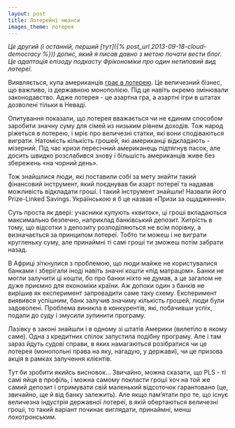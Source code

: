 ```yaml
---
layout: post
title: Лотерейні нюанси
images_theme: лотерея
---
```



*_Це другий (і останній, перший [тут]({% post_url 2013-09-18-cloud-democracy %})) допис, який я писав давно з метою почати вести блог. Це адаптація епізоду подкасту Фрікономіки про один нетиповий вид лотереї._*

Виявляється, купа американців [грає в лотерею](http://www.freakonomics.com/2012/04/26/lottery-loopholes-and-deadly-doctors-a-new-freakonomics-radio-podcast/). Це величезний бізнес, що важливо, із державною монополією. Під це навіть окремо змінювали законодавство. Адже лотерея - це азартна гра, а азартні ігри 
в штатах дозволені тільки в Неваді.

Опитування показали, що лотерея вважається чи не єдиним способом заробити значну суму для сімей из низьким рівнем доходів. Тож народ ріжеться в лотерею, і мріє про величезні статки, які вони сподіваються виграти. Натомість кількість грошей, які американці відкладають - мізерний. Під час кризи пересічний американець підтягнув пасок, але досить швидко розслабився знову і більшість американців живе без збережень «на чорний день».

Тож знайшлися люди, які поставили собі за мету знайти такий фінансовий інструмент, який поєднував би азарт лотереї та надавав можливість відкладати гроші. І такий інструмент знайшли! Назвали його Prize-Linked Savings. Українською я б це назвав «Призи за ощадження».

Суть проста як двері: учасники купують «квиток», ці гроші вкладаються максимально безпечно, наприклад банківський депозит. Хитрість в тому, що відсотки з депозиту розподіляються не всім порівну, а визначається за принципом лотереї. Тобто ти можеш і не виграти кругленьку суму, але принаймні ті самі гроші ти зможеш потім забрати назад.

В Африці зіткнулися з проблемою, що люди майже не користувалися банками і зберігали іноді навіть значні кошти «під матрацом». Банки не могли залучити ці кошти, бо про банки ніхто не думав, а це загалом не дуже приємно для економіки країни. Аж допоки один з банків не вирішив як експеримент запровадити саме таку схему. Експеримент виявився успішним, банк залучив значиму кількість грошей, люди були задоволені. Проблема виникла в конкурентів, які, побачивши успіх, подали до суду і змусили зупинити програму.

Лазівку в законі знайшли і в одному зі штатів Америки (вилетіло в якому саме). Одна з кредитних спілок запустила подібну програму. Але і там зараз йдуть судові справи, в яких намагаються розібратися чи це лотерея (монопольні права на яку, нагадую, у держави), чи це призова акція в рамках залучення клієнтів.

Тут би зробити якийсь висновок... Звичайно, можна сказати, що PLS - ті самі яйця в профіль, і можна самому покласти гроші хоч на той же самий депозит і отримувати свій маленький відсоточок гарантовано (це, звичайно, ще й від банку залежить). Але якщо пам’ятати про те, що існує величезна індустрія державної лотереї, в якій обертаються величезні гроші, то такий варіант починає виглядати, принаймні, менш лохотронським.